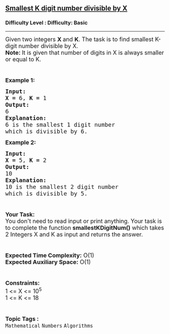<h2><a href="https://www.geeksforgeeks.org/problems/smallest-k-digit-number-divisible-by-x2351/1?page=12&difficulty=Basic&status=unsolved,attempted&sortBy=accuracy">Smallest K digit number divisible by X</a></h2><h3>Difficulty Level : Difficulty: Basic</h3><hr><div class="problems_problem_content__Xm_eO"><p><span style="font-size:18px">Given two integers <strong>X </strong>and <strong>K</strong>. The task is to find smallest K-digit number divisible by X.<br>
<strong>Note: </strong></span> <span style="font-size:18px">It is given that number of digits in X is always smaller or equal to K.</span></p>

<p>&nbsp;</p>

<p><span style="font-size:18px"><strong>Example 1:</strong></span></p>

<pre><span style="font-size:18px"><strong>Input:</strong></span>
<span style="font-size:18px"><strong>X = </strong>6, <strong>K = </strong>1</span>
<span style="font-size:18px"><strong>Output:</strong></span>
<span style="font-size:18px">6</span>
<span style="font-size:18px"><strong>Explanation:</strong></span>
<span style="font-size:18px">6 is the smallest 1 digit number
which is divisible by 6.</span></pre>

<p><span style="font-size:18px"><strong>Example 2:</strong></span></p>

<pre><span style="font-size:18px"><strong>Input:</strong></span>
<span style="font-size:18px"><strong>X = </strong>5, <strong>K = </strong>2</span>
<span style="font-size:18px"><strong>Output:</strong></span>
<span style="font-size:18px">10</span>
<span style="font-size:18px"><strong>Explanation:</strong></span>
<span style="font-size:18px">10 is the smallest 2 digit number
which is divisible by 5.</span></pre>

<p>&nbsp;</p>

<p><span style="font-size:18px"><strong>Your Task:</strong><br>
You don't need to read input or print anything. Your task is to complete the function <strong>smallestKDigitNum()</strong> which takes 2 Integers X and K as input and returns the answer.</span></p>

<p>&nbsp;</p>

<p><span style="font-size:18px"><strong>Expected Time Complexity:</strong> O(1)<br>
<strong>Expected Auxiliary Space:</strong> O(1)</span></p>

<p>&nbsp;</p>

<p><span style="font-size:18px"><strong>Constraints:</strong></span><br>
<span style="font-size:18px">1 &lt;= X &lt;= 10<sup>5</sup><br>
1 &lt;= K &lt;= 18</span></p>
</div><br><p><span style=font-size:18px><strong>Topic Tags : </strong><br><code>Mathematical</code>&nbsp;<code>Numbers</code>&nbsp;<code>Algorithms</code>&nbsp;